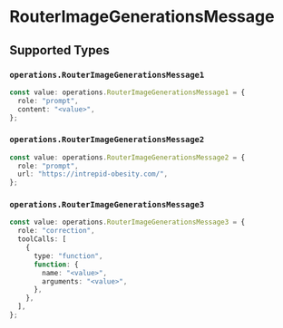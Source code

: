 # RouterImageGenerationsMessage


## Supported Types

### `operations.RouterImageGenerationsMessage1`

```typescript
const value: operations.RouterImageGenerationsMessage1 = {
  role: "prompt",
  content: "<value>",
};
```

### `operations.RouterImageGenerationsMessage2`

```typescript
const value: operations.RouterImageGenerationsMessage2 = {
  role: "prompt",
  url: "https://intrepid-obesity.com/",
};
```

### `operations.RouterImageGenerationsMessage3`

```typescript
const value: operations.RouterImageGenerationsMessage3 = {
  role: "correction",
  toolCalls: [
    {
      type: "function",
      function: {
        name: "<value>",
        arguments: "<value>",
      },
    },
  ],
};
```

